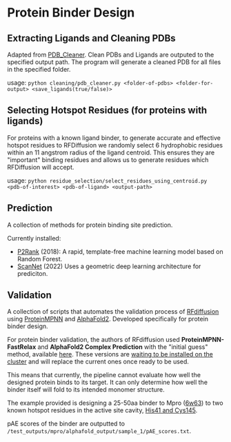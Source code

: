 # Protein Binder Design

## Extracting Ligands and Cleaning PDBs
Adapted from [PDB_Cleaner](https://github.com/LePingKYXK/PDB_cleaner). Clean PDBs and Ligands are outputed to the specified output path. The program will generate a cleaned PDB for all files in the specified folder.

usage: `python cleaning/pdb_cleaner.py <folder-of-pdbs> <folder-for-output> <save_ligands(true/false)>`

## Selecting Hotspot Residues (for proteins with ligands)
For proteins with a known ligand binder, to generate accurate and effective hotspot residues to RFDiffusion we randomly select 6 hydrophobic residues within an 11 angstrom radius of the ligand centroid. This ensures they are "important" binding residues and allows us to generate residues which RFDiffusion will accept.

usage: `python residue_selection/select_residues_using_centroid.py <pdb-of-interest> <pdb-of-ligand> <output-path>`

## Prediction

A collection of methods for protein binding site prediction.

Currently installed:
* [P2Rank](https://github.com/rdk/p2rank) (2018): A rapid, template-free machine learning model based on Random Forest.
* [ScanNet](https://github.com/jertubiana/ScanNet) (2022) Uses a geometric deep learning architecture for prediciton.

## Validation

A collection of scripts that automates the validation process of [RFdiffusion](https://github.com/RosettaCommons/RFdiffusion) using [ProteinMPNN](https://github.com/dauparas/ProteinMPNN) and [AlphaFold2](https://github.com/google-deepmind/alphafold). Developed specifically for protein binder design.

For protein binder validation, the authors of RFdiffusion used **ProteinMPNN-FastRelax** and **AlphaFold2 Complex Prediction** with the "initial guess" method, available [here](https://github.com/nrbennet/dl_binder_design). These versions are <ins>waiting to be installed on the cluster</ins> and will replace the current ones once ready to be used.

This means that currently, the pipeline cannot evaluate how well the designed protein binds to its target. It can only determine how well the binder itself will fold to its intended monomer structure.

The example provided is designing a 25-50aa binder to Mpro ([6w63](https://www.rcsb.org/structure/6W63)) to two known hotspot residues in the active site cavity, [His41 and Cys145](https://www.nature.com/articles/s41467-020-16954-7#:~:text=The%20catalytic%20residues%20Cys145%20and%20His41%20in%203CL%20Mpro%20are%20buried%20in%20an%20active%20site%20cavity).

pAE scores of the binder are outputted to `/test_outputs/mpro/alphafold_output/sample_1/pAE_scores.txt`.


